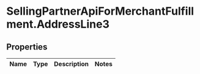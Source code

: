 # SellingPartnerApiForMerchantFulfillment.AddressLine3

## Properties
Name | Type | Description | Notes
------------ | ------------- | ------------- | -------------

